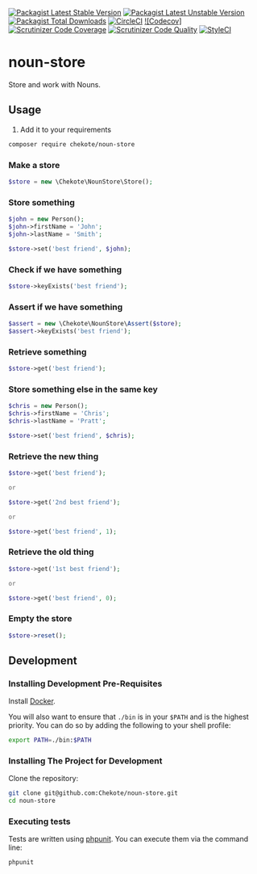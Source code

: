 [![Packagist Latest Stable Version](https://img.shields.io/packagist/v/chekote/noun-store.svg)](https://packagist.org/packages/chekote/noun-store)
[![Packagist Latest Unstable Version](https://img.shields.io/packagist/vpre/chekote/noun-store.svg)](https://packagist.org/packages/chekote/noun-store)
[![Packagist Total Downloads](https://img.shields.io/packagist/dt/chekote/noun-store.svg)](https://packagist.org/packages/chekote/noun-store)
[![CircleCI](https://img.shields.io/circleci/project/github/Chekote/noun-store/2.0.svg)](https://circleci.com/gh/Chekote/noun-store/tree/2.0)
[![Codecov]](https://img.shields.io/codecov/c/github/Chekote/noun-store/2.0.svg)
[![Scrutinizer Code Coverage](https://img.shields.io/scrutinizer/coverage/g/chekote/noun-store/2.0.svg)](https://scrutinizer-ci.com/g/Chekote/noun-store/?branch=2.0)
[![Scrutinizer Code Quality](https://img.shields.io/scrutinizer/g/chekote/noun-store/2.0.svg)](https://scrutinizer-ci.com/g/Chekote/noun-store/?branch=2.0)
[![StyleCI](https://styleci.io/repos/63828286/shield?style=plastic)](https://styleci.io/repos/63828286)

# noun-store

Store and work with Nouns.

## Usage

1. Add it to your requirements

```bash
composer require chekote/noun-store
```

### Make a store

```php
$store = new \Chekote\NounStore\Store();
```

### Store something

```php
$john = new Person();
$john->firstName = 'John';
$john->lastName = 'Smith';

$store->set('best friend', $john);
```

### Check if we have something

```php
$store->keyExists('best friend');
```

### Assert if we have something

```php
$assert = new \Chekote\NounStore\Assert($store);
$assert->keyExists('best friend');
```

### Retrieve something

```php
$store->get('best friend');
```

### Store something else in the same key

```php
$chris = new Person();
$chris->firstName = 'Chris';
$chris->lastName = 'Pratt';

$store->set('best friend', $chris);
```

### Retrieve the new thing

```php
$store->get('best friend');

or

$store->get('2nd best friend');

or

$store->get('best friend', 1);
```

### Retrieve the old thing

```php
$store->get('1st best friend');

or

$store->get('best friend', 0);
```

### Empty the store

```php
$store->reset();
```

## Development

### Installing Development Pre-Requisites

Install [Docker](https://www.docker.com).

You will also want to ensure that `./bin` is in your `$PATH` and is the highest priority. You can do so by adding the
following to your shell profile:

```bash
export PATH=./bin:$PATH
```

### Installing The Project for Development

Clone the repository:

```bash
git clone git@github.com:Chekote/noun-store.git
cd noun-store
```

### Executing tests

Tests are written using [phpunit](https://phpunit.de/). You can execute them via the command line:

```bash
phpunit
```
